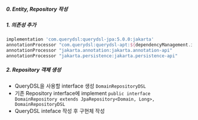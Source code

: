 ##### 0. Entity, Repository 작성
##### 1. 의존성 추가
```build.gradle
implementation 'com.querydsl:querydsl-jpa:5.0.0:jakarta'  
annotationProcessor "com.querydsl:querydsl-apt:${dependencyManagement.importedProperties['querydsl.version']}:jakarta"  
annotationProcessor "jakarta.annotation:jakarta.annotation-api"  
annotationProcessor "jakarta.persistence:jakarta.persistence-api"
```
##### 2. Repository 객체 생성
- QueryDSL을 사용할 interface 생성 `DomainRepositoryDSL`
- 기존 Repository interface에 implement `public interface DomainRepository extends JpaRepository<Domain, Long>, DomainRepositoryDSL`
- QueryDSL inteface 작성 후 구현체 작성
